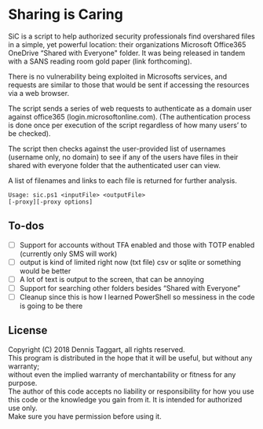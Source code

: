 # Sharing is Caring
SiC is a script to help authorized security professionals find overshared files in a simple, yet powerful location: their organizations Microsoft Office365 OneDrive “Shared with Everyone" folder.   It was being released in tandem with a SANS reading room gold paper (link forthcoming).

There is no vulnerability being exploited in Microsofts services, and requests are similar to those that would be sent if accessing the resources via a web browser.

The script sends a series of web requests to authenticate as a domain user against office365 (login.microsoftonline.com).  (The authentication process is done once per execution of the script regardless of how many users’ to be checked).

The script then checks against the user-provided list of usernames (username only, no domain) to see if any of the users have files in their shared with everyone folder that the authenticated user can view.

A list of filenames and links to each file is returned for further analysis.

```
Usage: sic.ps1 <inputFile> <outputFile> 
[-proxy][-proxy options]
```

## To-dos
- [ ] Support for accounts without TFA enabled and those with TOTP enabled (currently only SMS will work)
- [ ] output is kind of limited right now (txt file) csv or sqlite or something would be better
- [ ] A lot of text is output to the screen, that can be annoying
- [ ] Support for searching other folders besides “Shared with Everyone”
- [ ] Cleanup since this is how I learned  PowerShell so messiness in the code is going to be there

## License
Copyright (C) 2018 Dennis Taggart, all rights reserved.   
This program is distributed in the hope that it will be useful, but without any warranty;    
without even the implied warranty of merchantability or fitness for any purpose.   
The author of this code accepts no liability or responsibility for how you use this code or the knowledge you gain from it.  It is intended for authorized use only.  
Make sure you have permission before using it. 
